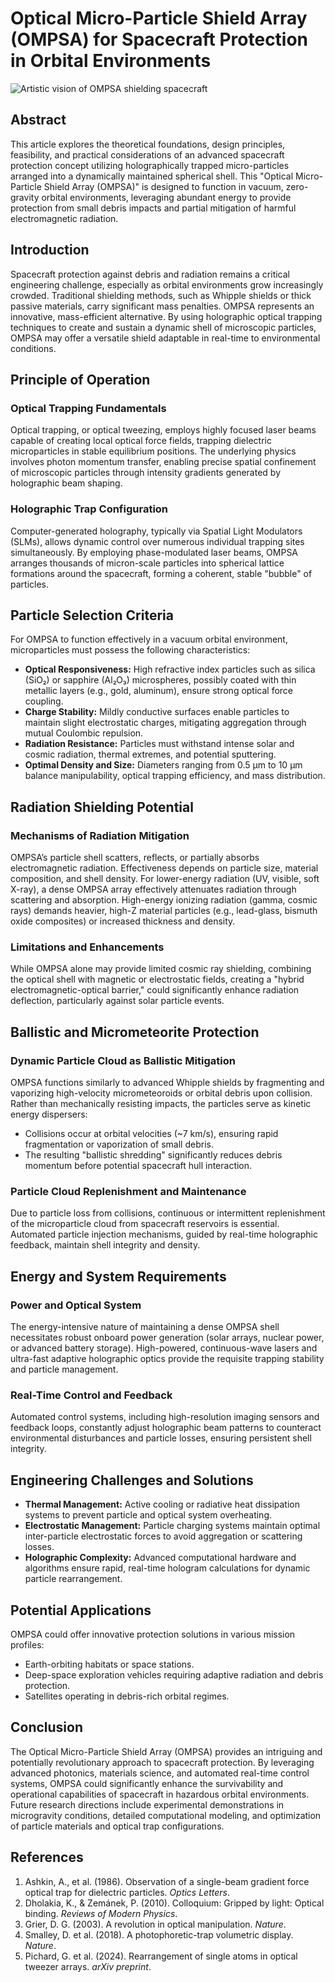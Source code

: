 # Optical Micro-Particle Shield Array (OMPSA) for Spacecraft Protection in Orbital Environments

![Artistic vision of OMPSA shielding spacecraft](./OMPSA-cover-photo.png)

## Abstract

This article explores the theoretical foundations, design principles, feasibility, and practical considerations of an advanced spacecraft protection concept utilizing holographically trapped micro-particles arranged into a dynamically maintained spherical shell. This "Optical Micro-Particle Shield Array (OMPSA)" is designed to function in vacuum, zero-gravity orbital environments, leveraging abundant energy to provide protection from small debris impacts and partial mitigation of harmful electromagnetic radiation.

## Introduction

Spacecraft protection against debris and radiation remains a critical engineering challenge, especially as orbital environments grow increasingly crowded. Traditional shielding methods, such as Whipple shields or thick passive materials, carry significant mass penalties. OMPSA represents an innovative, mass-efficient alternative. By using holographic optical trapping techniques to create and sustain a dynamic shell of microscopic particles, OMPSA may offer a versatile shield adaptable in real-time to environmental conditions.

## Principle of Operation

### Optical Trapping Fundamentals

Optical trapping, or optical tweezing, employs highly focused laser beams capable of creating local optical force fields, trapping dielectric microparticles in stable equilibrium positions. The underlying physics involves photon momentum transfer, enabling precise spatial confinement of microscopic particles through intensity gradients generated by holographic beam shaping.

### Holographic Trap Configuration

Computer-generated holography, typically via Spatial Light Modulators (SLMs), allows dynamic control over numerous individual trapping sites simultaneously. By employing phase-modulated laser beams, OMPSA arranges thousands of micron-scale particles into spherical lattice formations around the spacecraft, forming a coherent, stable "bubble" of particles.

## Particle Selection Criteria

For OMPSA to function effectively in a vacuum orbital environment, microparticles must possess the following characteristics:

- **Optical Responsiveness:** High refractive index particles such as silica (SiO₂) or sapphire (Al₂O₃) microspheres, possibly coated with thin metallic layers (e.g., gold, aluminum), ensure strong optical force coupling.
- **Charge Stability:** Mildly conductive surfaces enable particles to maintain slight electrostatic charges, mitigating aggregation through mutual Coulombic repulsion.
- **Radiation Resistance:** Particles must withstand intense solar and cosmic radiation, thermal extremes, and potential sputtering.
- **Optimal Density and Size:** Diameters ranging from 0.5 µm to 10 µm balance manipulability, optical trapping efficiency, and mass distribution.

## Radiation Shielding Potential

### Mechanisms of Radiation Mitigation

OMPSA’s particle shell scatters, reflects, or partially absorbs electromagnetic radiation. Effectiveness depends on particle size, material composition, and shell density. For lower-energy radiation (UV, visible, soft X-ray), a dense OMPSA array effectively attenuates radiation through scattering and absorption. High-energy ionizing radiation (gamma, cosmic rays) demands heavier, high-Z material particles (e.g., lead-glass, bismuth oxide composites) or increased thickness and density.

### Limitations and Enhancements

While OMPSA alone may provide limited cosmic ray shielding, combining the optical shell with magnetic or electrostatic fields, creating a "hybrid electromagnetic-optical barrier," could significantly enhance radiation deflection, particularly against solar particle events.

## Ballistic and Micrometeorite Protection

### Dynamic Particle Cloud as Ballistic Mitigation

OMPSA functions similarly to advanced Whipple shields by fragmenting and vaporizing high-velocity micrometeoroids or orbital debris upon collision. Rather than mechanically resisting impacts, the particles serve as kinetic energy dispersers:

- Collisions occur at orbital velocities (~7 km/s), ensuring rapid fragmentation or vaporization of small debris.
- The resulting "ballistic shredding" significantly reduces debris momentum before potential spacecraft hull interaction.

### Particle Cloud Replenishment and Maintenance

Due to particle loss from collisions, continuous or intermittent replenishment of the microparticle cloud from spacecraft reservoirs is essential. Automated particle injection mechanisms, guided by real-time holographic feedback, maintain shell integrity and density.

## Energy and System Requirements

### Power and Optical System

The energy-intensive nature of maintaining a dense OMPSA shell necessitates robust onboard power generation (solar arrays, nuclear power, or advanced battery storage). High-powered, continuous-wave lasers and ultra-fast adaptive holographic optics provide the requisite trapping stability and particle management.

### Real-Time Control and Feedback

Automated control systems, including high-resolution imaging sensors and feedback loops, constantly adjust holographic beam patterns to counteract environmental disturbances and particle losses, ensuring persistent shell integrity.

## Engineering Challenges and Solutions

- **Thermal Management:** Active cooling or radiative heat dissipation systems to prevent particle and optical system overheating.
- **Electrostatic Management:** Particle charging systems maintain optimal inter-particle electrostatic forces to avoid aggregation or scattering losses.
- **Holographic Complexity:** Advanced computational hardware and algorithms ensure rapid, real-time hologram calculations for dynamic particle rearrangement.

## Potential Applications

OMPSA could offer innovative protection solutions in various mission profiles:

- Earth-orbiting habitats or space stations.
- Deep-space exploration vehicles requiring adaptive radiation and debris protection.
- Satellites operating in debris-rich orbital regimes.

## Conclusion

The Optical Micro-Particle Shield Array (OMPSA) provides an intriguing and potentially revolutionary approach to spacecraft protection. By leveraging advanced photonics, materials science, and automated real-time control systems, OMPSA could significantly enhance the survivability and operational capabilities of spacecraft in hazardous orbital environments. Future research directions include experimental demonstrations in microgravity conditions, detailed computational modeling, and optimization of particle materials and optical trap configurations.

## References

1. Ashkin, A., et al. (1986). Observation of a single-beam gradient force optical trap for dielectric particles. *Optics Letters*.
2. Dholakia, K., & Zemánek, P. (2010). Colloquium: Gripped by light: Optical binding. *Reviews of Modern Physics*.
3. Grier, D. G. (2003). A revolution in optical manipulation. *Nature*.
4. Smalley, D. et al. (2018). A photophoretic-trap volumetric display. *Nature*.
5. Pichard, G. et al. (2024). Rearrangement of single atoms in optical tweezer arrays. *arXiv preprint*.
